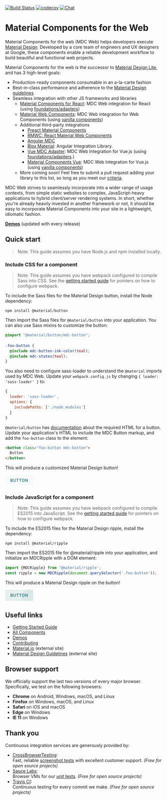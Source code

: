 [![Build Status](https://img.shields.io/travis/material-components/material-components-web/master.svg)](https://travis-ci.org/material-components/material-components-web/)
[![codecov](https://codecov.io/gh/material-components/material-components-web/branch/master/graph/badge.svg)](https://codecov.io/gh/material-components/material-components-web)
[![Chat](https://img.shields.io/discord/259087343246508035.svg)](https://discord.gg/material-components)

# Material Components for the Web

Material Components for the web (MDC Web) helps developers execute [Material Design](https://www.material.io).
Developed by a core team of engineers and UX designers at Google, these components enable a reliable development workflow to build beautiful and functional web projects.

Material Components for the web is the successor to [Material Design Lite](https://getmdl.io/), and has 3 high-level goals:

- Production-ready components consumable in an a-la-carte fashion
- Best-in-class performance and adherence to the [Material Design guidelines](https://material.io/guidelines)
- Seamless integration with other JS frameworks and libraries
  - [Material Components for React](https://github.com/material-components/material-components-web-react): MDC Web integration for React (using [foundations/adapters](./docs/integrating-into-frameworks.md#the-advanced-approach-using-foundations-and-adapters))
  - [Material Web Components](https://github.com/material-components/material-components-web-components): MDC Web integration for Web Components (using [vanilla components](./docs/integrating-into-frameworks.md#the-simple-approach-wrapping-mdc-web-vanilla-components))
  - Additional third-party integrations
    - [Preact Material Components](https://github.com/prateekbh/preact-material-components)
    - [RMWC: React Material Web Components](https://github.com/jamesmfriedman/rmwc)
    - [Angular MDC](https://github.com/trimox/angular-mdc-web)
    - [Blox Material](https://blox.src.zone/material): Angular Integration Library.
    - [Vue MDC Adapter](https://github.com/stasson/vue-mdc-adapter): MDC Web Integration for Vue.js (using [foundations/adapters](./docs/integrating-into-frameworks.md#the-advanced-approach-using-foundations-and-adapters).)
    - [Material Components Vue](https://github.com/matsp/material-components-vue): MDC Web Integration for Vue.js (using [vanilla components](./docs/integrating-into-frameworks.md#the-simple-approach-wrapping-mdc-web-vanilla-components))
  - More coming soon! Feel free to submit a pull request adding your library to this list, so long as you meet our [criteria](docs/integrating-into-frameworks.md).

MDC Web strives to seamlessly incorporate into a wider range of usage contexts, from simple static websites to complex, JavaScript-heavy applications to hybrid client/server rendering systems. In short, whether you're already heavily invested in another framework or not, it should be easy to incorporate Material Components into your site in a lightweight, idiomatic fashion.

**[Demos](https://material-components.github.io/material-components-web-catalog)** (updated with every release)

## Quick start

> Note: This guide assumes you have Node.js and npm installed locally.

### Include CSS for a component

> Note: This guide assumes you have webpack configured to compile Sass into CSS. See the [getting started guide](docs/getting-started.md) for pointers on how to configure webpack.

To include the Sass files for the Material Design button, install the Node dependency:

```
npm install @material/button
```

Then import the Sass files for `@material/button` into your application. You can also use Sass mixins to customize the button:

```scss
@import "@material/button/mdc-button";

.foo-button {
  @include mdc-button-ink-color(teal);
  @include mdc-states(teal);
}
```

You also need to configure sass-loader to understand the `@material` imports used by MDC Web. Update your `webpack.config.js` by changing `{ loader: 'sass-loader' }` to:

```js
{
  loader: 'sass-loader',
  options: {
    includePaths: ['./node_modules']
  }
}
```

`@material/button` has [documentation](packages/mdc-button/README.md) about the required HTML for a button. Update your application's HTML to include the MDC Button markup, and add the `foo-button` class to the element:

```html
<button class="foo-button mdc-button">
  Button
</button>
```

This will produce a customized Material Design button!

<img src="docs/button.png" alt="Button" width="90" height="36">

### Include JavaScript for a component

> Note: This guide assumes you have webpack configured to compile ES2015 into JavaScript. See the [getting started guide](docs/getting-started.md) for pointers on how to configure webpack.

To include the ES2015 files for the Material Design ripple, install the dependency:

```
npm install @material/ripple
```

Then import the ES2015 file for @material/ripple into your application, and initialize an MDCRipple with a DOM element:

```js
import {MDCRipple} from '@material/ripple';
const ripple = new MDCRipple(document.querySelector('.foo-button'));
```

This will produce a Material Design ripple on the button!

<img src="docs/button_with_ripple.png" alt="Button with Ripple" width="90" height="36">

## Useful links

- [Getting Started Guide](docs/getting-started.md)
- [All Components](packages/)
- [Demos](demos/)
- [Contributing](CONTRIBUTING.md)
- [Material.io](https://www.material.io) (external site)
- [Material Design Guidelines](https://material.io/guidelines) (external site)

## Browser support

We officially support the last two versions of every major browser. Specifically, we test on the following browsers:

- **Chrome** on Android, Windows, macOS, and Linux
- **Firefox** on Windows, macOS, and Linux
- **Safari** on iOS and macOS
- **Edge** on Windows
- **IE 11** on Windows

## Thank you

Continuous integration services are generously provided by:

* [CrossBrowserTesting](https://crossbrowsertesting.com/): \
  Fast, reliable [screenshot tests](test/screenshot/) with excellent customer support. _(Free for open source projects)_
* [Sauce Labs](https://saucelabs.com/): \
  Browser VMs for our [unit tests](test/unit/). _(Free for open source projects)_
* [Travis CI](https://travis-ci.org/): \
  Continuous testing for every commit we make. _(Free for open source projects)_
